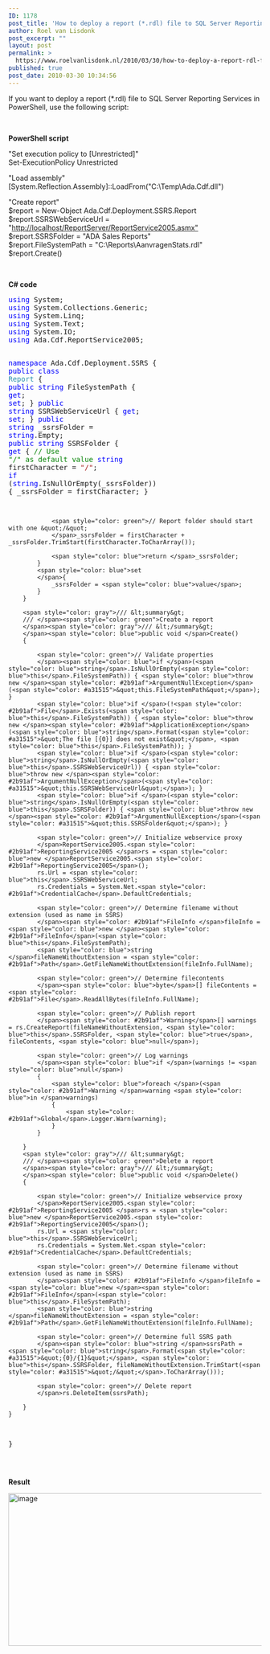 ```yaml
---
ID: 1178
post_title: 'How to deploy a report (*.rdl) file to SQL Server Reporting Services using PowerShell'
author: Roel van Lisdonk
post_excerpt: ""
layout: post
permalink: >
  https://www.roelvanlisdonk.nl/2010/03/30/how-to-deploy-a-report-rdl-file-to-sql-server-reporting-services-using-powershell/
published: true
post_date: 2010-03-30 10:34:56
---
```

<p>If you want to deploy a report (*.rdl) file to SQL Server Reporting Services in PowerShell, use the following script:</p>  <p>&#160;</p>  <p><strong>PowerShell script</strong></p>  <p>&quot;Set execution policy to [Unrestricted]&quot;    <br />Set-ExecutionPolicy Unrestricted </p>  <p>&quot;Load assembly&quot;   <br />[System.Reflection.Assembly]::LoadFrom(&quot;C:\Temp\Ada.Cdf.dll&quot;) </p>  <p>&quot;Create report&quot;   <br />$report = New-Object Ada.Cdf.Deployment.SSRS.Report    <br />$report.SSRSWebServiceUrl = &quot;<a href="http://localhost/ReportServer/ReportService2005.asmx&quot;">http://localhost/ReportServer/ReportService2005.asmx&quot;</a>    <br />$report.SSRSFolder = &quot;ADA Sales Reports&quot;    <br />$report.FileSystemPath = &quot;C:\Reports\AanvragenStats.rdl&quot;    <br />$report.Create() </p>  <p>&#160;</p>  <p><strong>C# code</strong></p>  <pre class="code"><span style="color: blue">using </span>System;
<span style="color: blue">using </span>System.Collections.Generic;
<span style="color: blue">using </span>System.Linq;
<span style="color: blue">using </span>System.Text;
<span style="color: blue">using </span>System.IO;
<span style="color: blue">using </span>Ada.Cdf.ReportService2005;

<span style="color: blue">namespace </span>Ada.Cdf.Deployment.SSRS
{
    <span style="color: blue">public class </span><span style="color: #2b91af">Report
    </span>{
        <span style="color: blue">public string </span>FileSystemPath { <span style="color: blue">get</span>; <span style="color: blue">set</span>; }
        <span style="color: blue">public string </span>SSRSWebServiceUrl { <span style="color: blue">get</span>; <span style="color: blue">set</span>; }
        <span style="color: blue">public string </span>_ssrsFolder = <span style="color: blue">string</span>.Empty;
        <span style="color: blue">public string </span>SSRSFolder 
        {
            <span style="color: blue">get
            </span>{
                <span style="color: green">// Use &quot;/&quot; as default value
                </span><span style="color: blue">string </span>firstCharacter = <span style="color: #a31515">&quot;/&quot;</span>;
                <span style="color: blue">if </span>(<span style="color: blue">string</span>.IsNullOrEmpty(_ssrsFolder))
                {
                    _ssrsFolder = firstCharacter;
                }

                <span style="color: green">// Report folder should start with one &quot;/&quot;
                </span>_ssrsFolder = firstCharacter + _ssrsFolder.TrimStart(firstCharacter.ToCharArray());

                <span style="color: blue">return </span>_ssrsFolder;
            }
            <span style="color: blue">set
            </span>{
                _ssrsFolder = <span style="color: blue">value</span>;
            }
        }

        <span style="color: gray">/// &lt;summary&gt;
        /// </span><span style="color: green">Create a report
        </span><span style="color: gray">/// &lt;/summary&gt;
        </span><span style="color: blue">public void </span>Create()
        {

            <span style="color: green">// Validate properties
            </span><span style="color: blue">if </span>(<span style="color: blue">string</span>.IsNullOrEmpty(<span style="color: blue">this</span>.FileSystemPath)) { <span style="color: blue">throw new </span><span style="color: #2b91af">ArgumentNullException</span>(<span style="color: #a31515">&quot;this.FileSystemPath&quot;</span>); }
            <span style="color: blue">if </span>(!<span style="color: #2b91af">File</span>.Exists(<span style="color: blue">this</span>.FileSystemPath)) { <span style="color: blue">throw new </span><span style="color: #2b91af">ApplicationException</span>(<span style="color: blue">string</span>.Format(<span style="color: #a31515">&quot;The file [{0}] does not exist&quot;</span>, <span style="color: blue">this</span>.FileSystemPath)); }
            <span style="color: blue">if </span>(<span style="color: blue">string</span>.IsNullOrEmpty(<span style="color: blue">this</span>.SSRSWebServiceUrl)) { <span style="color: blue">throw new </span><span style="color: #2b91af">ArgumentNullException</span>(<span style="color: #a31515">&quot;this.SSRSWebServiceUrl&quot;</span>); }
            <span style="color: blue">if </span>(<span style="color: blue">string</span>.IsNullOrEmpty(<span style="color: blue">this</span>.SSRSFolder)) { <span style="color: blue">throw new </span><span style="color: #2b91af">ArgumentNullException</span>(<span style="color: #a31515">&quot;this.SSRSFolder&quot;</span>); }

            <span style="color: green">// Initialize webservice proxy
            </span>ReportService2005.<span style="color: #2b91af">ReportingService2005 </span>rs = <span style="color: blue">new </span>ReportService2005.<span style="color: #2b91af">ReportingService2005</span>();
            rs.Url = <span style="color: blue">this</span>.SSRSWebServiceUrl;
            rs.Credentials = System.Net.<span style="color: #2b91af">CredentialCache</span>.DefaultCredentials;

            <span style="color: green">// Determine filename without extension (used as name in SSRS)
            </span><span style="color: #2b91af">FileInfo </span>fileInfo = <span style="color: blue">new </span><span style="color: #2b91af">FileInfo</span>(<span style="color: blue">this</span>.FileSystemPath);
            <span style="color: blue">string </span>fileNameWithoutExtension = <span style="color: #2b91af">Path</span>.GetFileNameWithoutExtension(fileInfo.FullName);

            <span style="color: green">// Determine filecontents
            </span><span style="color: blue">byte</span>[] fileContents = <span style="color: #2b91af">File</span>.ReadAllBytes(fileInfo.FullName);

            <span style="color: green">// Publish report
            </span><span style="color: #2b91af">Warning</span>[] warnings = rs.CreateReport(fileNameWithoutExtension, <span style="color: blue">this</span>.SSRSFolder, <span style="color: blue">true</span>, fileContents, <span style="color: blue">null</span>);

            <span style="color: green">// Log warnings
            </span><span style="color: blue">if </span>(warnings != <span style="color: blue">null</span>)
            {
                <span style="color: blue">foreach </span>(<span style="color: #2b91af">Warning </span>warning <span style="color: blue">in </span>warnings)
                {
                    <span style="color: #2b91af">Global</span>.Logger.Warn(warning);
                }
            }

        }
        <span style="color: gray">/// &lt;summary&gt;
        /// </span><span style="color: green">Delete a report
        </span><span style="color: gray">/// &lt;/summary&gt;
        </span><span style="color: blue">public void </span>Delete()
        {

            <span style="color: green">// Initialize webservice proxy
            </span>ReportService2005.<span style="color: #2b91af">ReportingService2005 </span>rs = <span style="color: blue">new </span>ReportService2005.<span style="color: #2b91af">ReportingService2005</span>();
            rs.Url = <span style="color: blue">this</span>.SSRSWebServiceUrl;
            rs.Credentials = System.Net.<span style="color: #2b91af">CredentialCache</span>.DefaultCredentials;

            <span style="color: green">// Determine filename without extension (used as name in SSRS)
            </span><span style="color: #2b91af">FileInfo </span>fileInfo = <span style="color: blue">new </span><span style="color: #2b91af">FileInfo</span>(<span style="color: blue">this</span>.FileSystemPath);
            <span style="color: blue">string </span>fileNameWithoutExtension = <span style="color: #2b91af">Path</span>.GetFileNameWithoutExtension(fileInfo.FullName);

            <span style="color: green">// Determine full SSRS path
            </span><span style="color: blue">string </span>ssrsPath = <span style="color: blue">string</span>.Format(<span style="color: #a31515">&quot;{0}/{1}&quot;</span>, <span style="color: blue">this</span>.SSRSFolder, fileNameWithoutExtension.TrimStart(<span style="color: #a31515">&quot;/&quot;</span>.ToCharArray()));

            <span style="color: green">// Delete report
            </span>rs.DeleteItem(ssrsPath);

        }
    }
}</pre>
<a href="http://11011.net/software/vspaste"></a>

<p>&#160;</p>

<p><strong>Result</strong></p>

<p><a href="http://www.roelvanlisdonk.nl/wp-content/uploads/2010/03/image32.png"><img style="border-bottom: 0px; border-left: 0px; display: inline; border-top: 0px; border-right: 0px" title="image" border="0" alt="image" src="http://www.roelvanlisdonk.nl/wp-content/uploads/2010/03/image_thumb32.png" width="575" height="304" /></a></p>